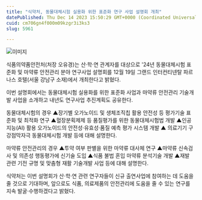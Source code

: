 ```yaml
---
title: "식약처, 동물대체시험 실용화 위한 표준화 연구 사업 설명회 개최"
datePublished: Thu Dec 14 2023 15:50:29 GMT+0000 (Coordinated Universal Time)
cuid: cm706gn4f000m09kzgr3i3ks3
slug: 5961

---
```



![이미지](https://cdn.hashnode.com/res/hashnode/image/upload/v1739259938791/0400197e-5315-464f-8c02-cad732391ee0.jpeg)

식품의약품안전처(처장 오유경)는 산·학·연 관계자를 대상으로 '24년 동물대체시험 표준화 및 마약류 안전관리 분야 연구사업 설명회를 12월 19일 그랜드 인터컨티넨탈 파르나스 호텔(서울 강남구 소재)에서 개최한다고 밝혔다.

이번 설명회에서는 동물대체시험 실용화를 위한 표준화 사업과 마약류 안전관리 기술개발 사업을 소개하고 내년도 연구사업 추진계획도 공유한다.

동물대체시험의 경우 ▲장기별 오가노이드 및 생체조직칩 활용 안전성 등 평가기술 표준화 및 최적화 연구 ▲혈장분획제제 등 품질평가를 위한 동물대체시험법 개발 ▲인공지능(AI) 활용 오가노이드의 안전성·유효성·품질 예측 평가 시스템 개발 ▲ 의료기기 구강점막자극 동물대체시험 개발 등에 대해 설명한다.

마약류 안전관리의 경우 ▲투약 여부 판별을 위한 마약류 대사체 연구 ▲마약류 신속검사 및 의존성 행동평가에 신기술 도입 ▲식품 불법 혼입 마약류 분석기술 개발 ▲재발 관련 기전 규명 및 맞춤형 재활 기술개발 사업 등에 대해 설명한다.

식약처는 이번 설명회가 산·학·연 관련 연구자들이 신규 출연사업에 참여하는 데 도움을 줄 것으로 기대하며, 앞으로도 식품, 의료제품의 안전관리에 도움을 줄 수 있는 연구를 지속 발굴‧수행하겠다고 밝혔다.